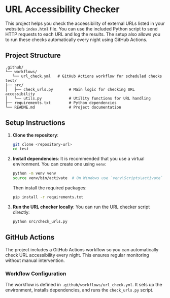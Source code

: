 # URL Accessibility Checker

This project helps you check the accessibility of external URLs listed in your website’s `index.html` file. You can use the included Python script to send HTTP requests to each URL and log the results. The setup also allows you to run these checks automatically every night using GitHub Actions.

## Project Structure

```
.github/
└── workflows/
   └── url_check.yml   # GitHub Actions workflow for scheduled checks
test/
├── src/
│   ├── check_urls.py       # Main logic for checking URL accessibility
│   └── utils.py            # Utility functions for URL handling
├── requirements.txt        # Python dependencies
└── README.md               # Project documentation
```

## Setup Instructions

1. **Clone the repository**:
   ```bash
   git clone <repository-url>
   cd test
   ```

2. **Install dependencies**:
   It is recommended that you use a virtual environment. You can create one using `venv`:
   ```bash
   python -m venv venv
   source venv/bin/activate  # On Windows use `venv\Scripts\activate`
   ```
   Then install the required packages:
   ```bash
   pip install -r requirements.txt
   ```

3. **Run the URL checker locally**:
   You can run the URL checker script directly:
   ```bash
   python src/check_urls.py
   ```

## GitHub Actions

The project includes a GitHub Actions workflow so you can automatically check URL accessibility every night. This ensures regular monitoring without manual intervention.

### Workflow Configuration

The workflow is defined in `.github/workflows/url_check.yml`. It sets up the environment, installs dependencies, and runs the `check_urls.py` script.
